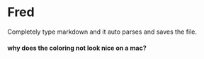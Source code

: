Fred
====

Completely type markdown and it auto parses and saves the file.

####  why does the coloring not look nice on a mac?
